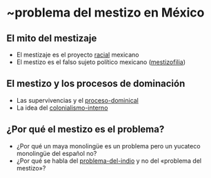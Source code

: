 # ~problema del mestizo en México

## El mito del mestizaje

* El mestizaje es el proyecto [racial](racismo.md) mexicano
* El mestizo es el falso sujeto político mexicano ([mestizofilia](mestizofilia.md))

## El mestizo y los procesos de dominación

* Las supervivencias y el [proceso-dominical](proceso-dominical.md)
* La idea del [colonialismo-interno](colonialismo-interno.md)

## ¿Por qué el mestizo es el problema?

* ¿Por qué un maya monolingüe es un problema pero un yucateco monolingüe del español no?
* ¿Por qué se habla del [problema-del-indio](problema-del-indio.md) y no del «problema del mestizo»?

